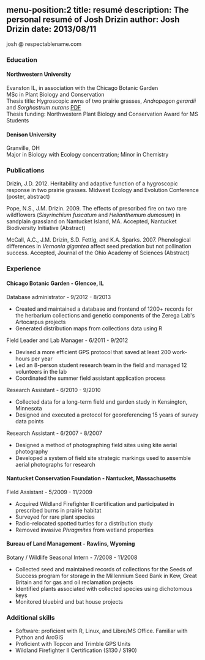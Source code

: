 menu-position:2
title: resumé
description: The personal resumé of Josh Drizin
author: Josh Drizin
date: 2013/08/11
---
josh @ respectablename.com

### Education
#### Northwestern University
Evanston IL, in association with the Chicago Botanic Garden  
MSc in Plant Biology and Conservation  
Thesis title: Hygroscopic awns of two prairie grasses, *Andropogon gerardii* and *Sorghastrum nutans* [PDF](files/drizin-thesis.pdf)  
Thesis funding: Northwestern Plant Biology and Conservation Award for MS Students  

#### Denison University
Granville, OH  
Major in Biology with Ecology concentration; Minor in Chemistry

### Publications
Drizin, J.D. 2012. Heritability and adaptive function of a hygroscopic response in two prairie grasses. Midwest Ecology and Evolution Conference (poster, abstract)

Pope, N.S., J.M. Drizin. 2009. The effects of prescribed fire on two rare wildflowers (*Sisyrinchium fuscatum* and *Helianthemum dumosum*) in sandplain grassland on Nantucket Island, MA. Accepted, Nantucket Biodiversity Initiative (Abstract)

McCall, A.C., J.M. Drizin, S.D. Fettig, and K.A. Sparks. 2007. Phenological differences in *Vernonia gigantea* affect seed predation but not pollination success. Accepted, Journal of the Ohio Academy of Sciences (Abstract)

### Experience
#### Chicago Botanic Garden - Glencoe, IL
Database administrator - 9/2012 - 8/2013

 * Created and maintained a database and frontend of 1200+ records for the herbarium collections and genetic components of the Zerega Lab's Artocarpus projects
 * Generated distribution maps from collections data using R
 
Field Leader and Lab Manager - 6/2011 - 9/2012

 * Devised a more efficient GPS protocol that saved at least 200 work-hours per year 
 * Led an 8-person student research team in the field and managed 12 volunteers in the lab
 * Coordinated the summer field assistant application process
 

Research Assistant - 6/2010 - 9/2010

 * Collected data for a long-term field and garden study in Kensington, Minnesota
 * Designed and executed a protocol for georeferencing 15 years of survey data points
 
Research Assistant - 6/2007 - 8/2007

 * Designed a method of photographing field sites using kite aerial photography
 * Developed a system of field site strategic markings used to assemble aerial photographs for research


#### Nantucket Conservation Foundation - Nantucket, Massachusetts

Field Assistant - 5/2009 - 11/2009

 * Acquired Wildland Firefighter II certification and participated in prescribed burns in prairie habitat
 * Surveyed for rare plant species
 * Radio-relocated spotted turtles for a distribution study
 * Removed invasive *Phragmites* from wetland properties

#### Bureau of Land Management - Rawlins, Wyoming

Botany / Wildlife Seasonal Intern - 7/2008 - 11/2008

 * Collected seed and maintained records of collections for the Seeds of Success program for storage in the Millennium Seed Bank in Kew, Great Britain and for gas and oil reclamation projects
 * Identified plants associated with collected species using dichotomous keys
 * Monitored bluebird and bat house projects

### Additional skills

 * Software: proficient with R, Linux, and Libre/MS Office. Familiar with Python and ArcGIS
 * Proficient with Topcon and Trimble GPS Units
 * Wildland Firefighter II Certification (S130 / S190)
